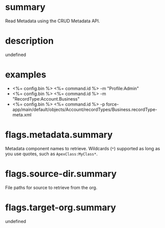 # summary

Read Metadata using the CRUD Metadata API.

# description

undefined

# examples

- <%= config.bin %> <%= command.id %> -m "Profile:Admin"
- <%= config.bin %> <%= command.id %> -m "RecordType:Account.Business"
- <%= config.bin %> <%= command.id %> -p force-app/main/default/objects/Account/recordTypes/Business.recordType-meta.xml

# flags.metadata.summary

Metadata component names to retrieve. Wildcards (`*`) supported as long as you use quotes, such as `ApexClass:MyClass*`.

# flags.source-dir.summary

File paths for source to retrieve from the org.

# flags.target-org.summary

undefined
